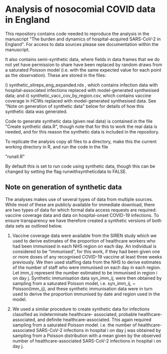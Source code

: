 # Analysis of nosocomial COVID data in England


This repository contains code needed to reproduce the analysis in the manuscript "The burden and dynamics of hospital-acquired SARS-CoV-2 in England".
For access to data sources please see documentation within the manuscript.

It also contains semi-synthetic data, where fields in data frames that we do not yet have permission to share have been replaced by random draws 
from a saturated Poisson model (i.e. with the same expected value for each point as the observation). These are stored in the files:

i) synthetic_sitreps_eng_expanded.rds , which contains infection data with hospital-associated infections replaced with model-generated synthesised data; and ii)  synthetic_vacc_cov_by_region.csv, which contains vaccine coverage in HCWs replaced with model-generated synthesised data. See "Note on generation of synthetic data" below for details of how this synthetic data was generated.

Code to generate synthetic data (given real data) is contained in the file "Create synthetic data.R", though note that for this to work the real data is needed, and for this reason the synthetic data is included in the repository.

To replicate the analysis copy all files to a directory, make this the current working directory in R, and run the code in the file

"runall.R"

By default this is set to run code using synthetic data, though this can be changed by setting the flag runwithsyntheticdata to FALSE. 

## Note on generation of synthetic data

The analyses makes use of several types of data from multiple sources. While most of these are publicly available for immediate download, there are two types of data for which formal data access requests are required: vaccine coverage data and data on hospital-onset COVID-19 infections.  To ensure transparency we have therefore created a synthetic versions of both data sets as outlined below. 

1. Vaccine coverage data were available from the SIREN study which we used to derive estimates of the proportion of healthcare workers who had been immunised in each NHS region on each day. An individual is considered to be “immunised”, for this work,  if they had been given one or more doses of any recognised COVID-19 vaccine at least three weeks previously. We then used staffing data from the NHS to derive estimates of the number of staff who were immunised on each day in each region. Let imm_ij represent the number estimated to be immunised in region i on day j. Synthetic immunisation data syn_imm_ij, were then obtained  by sampling from a saturated Poisson model, i.e. syn_imm_ij, ~ Poisson(imm_ij), and these synthetic immunisation data were in turn used to derive the proportion immunised by date and region used in the model. 

2. We used a similar procedure to create synthetic data for infections classified as indeterminate healthcare-
associated,  probable healthcare-associated, and definite healthcare-associated. This again required 
sampling from a saturated Poisson model. i.e. the number of healthcare-associated SARS-CoV-2 infections in hospital i on day j was obtained by sampling from a Poisson distribution with a mean given by the observed  number of healthcare-associated  SARS-CoV-2 infections in hospital i on day j.

